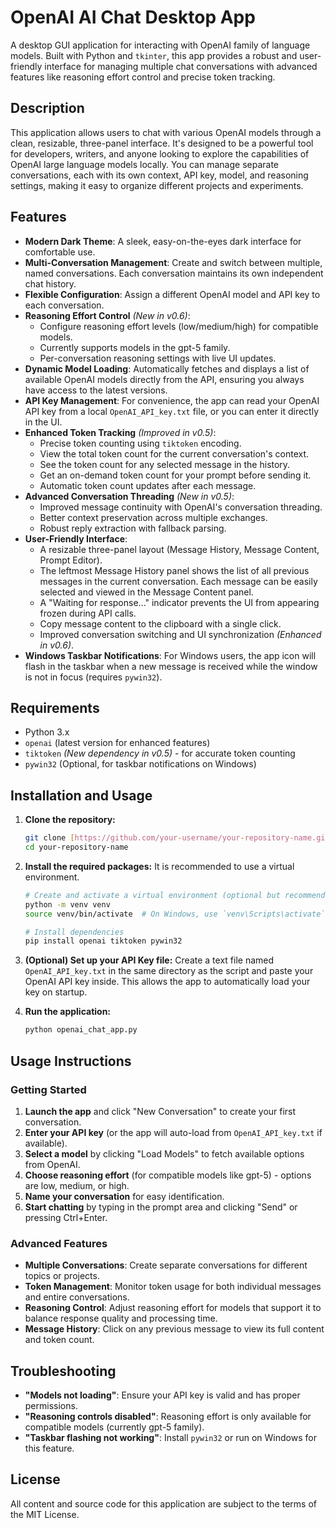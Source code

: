 # OpenAI AI Chat Desktop App

A desktop GUI application for interacting with OpenAI family of language models. Built with Python and `tkinter`, this app provides a robust and user-friendly interface for managing multiple chat conversations with advanced features like reasoning effort control and precise token tracking.

## Description

This application allows users to chat with various OpenAI models through a clean, resizable, three-panel interface. It's designed to be a powerful tool for developers, writers, and anyone looking to explore the capabilities of OpenAI large language models locally. You can manage separate conversations, each with its own context, API key, model, and reasoning settings, making it easy to organize different projects and experiments.

## Features

* **Modern Dark Theme**: A sleek, easy-on-the-eyes dark interface for comfortable use.
* **Multi-Conversation Management**: Create and switch between multiple, named conversations. Each conversation maintains its own independent chat history.
* **Flexible Configuration**: Assign a different OpenAI model and API key to each conversation.
* **Reasoning Effort Control** *(New in v0.6)*: 
    * Configure reasoning effort levels (low/medium/high) for compatible models.
    * Currently supports models in the gpt-5 family.
    * Per-conversation reasoning settings with live UI updates.
* **Dynamic Model Loading**: Automatically fetches and displays a list of available OpenAI models directly from the API, ensuring you always have access to the latest versions.
* **API Key Management**: For convenience, the app can read your OpenAI API key from a local `OpenAI_API_key.txt` file, or you can enter it directly in the UI.
* **Enhanced Token Tracking** *(Improved in v0.5)*:
    * Precise token counting using `tiktoken` encoding.
    * View the total token count for the current conversation's context.
    * See the token count for any selected message in the history.
    * Get an on-demand token count for your prompt before sending it.
    * Automatic token count updates after each message.
* **Advanced Conversation Threading** *(New in v0.5)*:
    * Improved message continuity with OpenAI's conversation threading.
    * Better context preservation across multiple exchanges.
    * Robust reply extraction with fallback parsing.
* **User-Friendly Interface**:
    * A resizable three-panel layout (Message History, Message Content, Prompt Editor).
    * The leftmost Message History panel shows the list of all previous messages in the current conversation. Each message can be easily selected and viewed in the Message Content panel.
    * A "Waiting for response..." indicator prevents the UI from appearing frozen during API calls.
    * Copy message content to the clipboard with a single click.
    * Improved conversation switching and UI synchronization *(Enhanced in v0.6)*.
* **Windows Taskbar Notifications**: For Windows users, the app icon will flash in the taskbar when a new message is received while the window is not in focus (requires `pywin32`).

## Requirements

* Python 3.x
* `openai` (latest version for enhanced features)
* `tiktoken` *(New dependency in v0.5)* - for accurate token counting
* `pywin32` (Optional, for taskbar notifications on Windows)

## Installation and Usage

1.  **Clone the repository:**
    ```bash
    git clone [https://github.com/your-username/your-repository-name.git](https://github.com/your-username/your-repository-name.git)
    cd your-repository-name
    ```

2.  **Install the required packages:**
    It is recommended to use a virtual environment.
    ```bash
    # Create and activate a virtual environment (optional but recommended)
    python -m venv venv
    source venv/bin/activate  # On Windows, use `venv\Scripts\activate`

    # Install dependencies
    pip install openai tiktoken pywin32
    ```

3.  **(Optional) Set up your API Key file:**
    Create a text file named `OpenAI_API_key.txt` in the same directory as the script and paste your OpenAI API key inside. This allows the app to automatically load your key on startup.

4.  **Run the application:**
    ```bash
    python openai_chat_app.py
    ```

## Usage Instructions

### Getting Started
1. **Launch the app** and click "New Conversation" to create your first conversation.
2. **Enter your API key** (or the app will auto-load from `OpenAI_API_key.txt` if available).
3. **Select a model** by clicking "Load Models" to fetch available options from OpenAI.
4. **Choose reasoning effort** (for compatible models like gpt-5) - options are low, medium, or high.
5. **Name your conversation** for easy identification.
6. **Start chatting** by typing in the prompt area and clicking "Send" or pressing Ctrl+Enter.

### Advanced Features
* **Multiple Conversations**: Create separate conversations for different topics or projects.
* **Token Management**: Monitor token usage for both individual messages and entire conversations.
* **Reasoning Control**: Adjust reasoning effort for models that support it to balance response quality and processing time.
* **Message History**: Click on any previous message to view its full content and token count.

## Troubleshooting

* **"Models not loading"**: Ensure your API key is valid and has proper permissions.
* **"Reasoning controls disabled"**: Reasoning effort is only available for compatible models (currently gpt-5 family).
* **"Taskbar flashing not working"**: Install `pywin32` or run on Windows for this feature.

## License


All content and source code for this application are subject to the terms of the MIT License.
